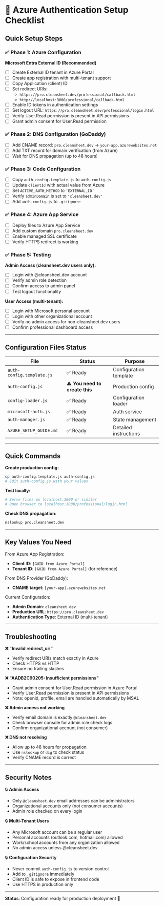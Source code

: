 # 🔐 Azure Authentication Setup Checklist

## Quick Setup Steps

### ✅ Phase 1: Azure Configuration

**Microsoft Entra External ID (Recommended)**
- [ ] Create External ID tenant in Azure Portal
- [ ] Create app registration with multi-tenant support
- [ ] Copy Application (client) ID
- [ ] Set redirect URIs:
  - `https://pro.cleansheet.dev/professional/callback.html`
  - `http://localhost:3000/professional/callback.html`
- [ ] Enable ID tokens in authentication settings
- [ ] Set logout URL: `https://pro.cleansheet.dev/professional/login.html`
- [ ] Verify User.Read permission is present in API permissions
- [ ] Grant admin consent for User.Read permission

### ✅ Phase 2: DNS Configuration (GoDaddy)

- [ ] Add CNAME record: `pro.cleansheet.dev` → `your-app.azurewebsites.net`
- [ ] Add TXT record for domain verification (from Azure)
- [ ] Wait for DNS propagation (up to 48 hours)

### ✅ Phase 3: Code Configuration

- [ ] Copy `auth-config.template.js` to `auth-config.js`
- [ ] Update `clientId` with actual value from Azure
- [ ] Set `ACTIVE_AUTH_METHOD` to `'EXTERNAL_ID'`
- [ ] Verify `adminDomain` is set to `'cleansheet.dev'`
- [ ] Add `auth-config.js` to `.gitignore`

### ✅ Phase 4: Azure App Service

- [ ] Deploy files to Azure App Service
- [ ] Add custom domain `pro.cleansheet.dev`
- [ ] Enable managed SSL certificate
- [ ] Verify HTTPS redirect is working

### ✅ Phase 5: Testing

**Admin Access (cleansheet.dev users only):**
- [ ] Login with @cleansheet.dev account
- [ ] Verify admin role detection
- [ ] Confirm access to admin panel
- [ ] Test logout functionality

**User Access (multi-tenant):**
- [ ] Login with Microsoft personal account
- [ ] Login with other organizational account
- [ ] Verify no admin access for non-cleansheet.dev users
- [ ] Confirm professional dashboard access

---

## Configuration Files Status

| File | Status | Purpose |
|------|--------|---------|
| `auth-config.template.js` | ✅ Ready | Configuration template |
| `auth-config.js` | ⚠️ **You need to create this** | Production config |
| `config-loader.js` | ✅ Ready | Configuration loader |
| `microsoft-auth.js` | ✅ Ready | Auth service |
| `auth-manager.js` | ✅ Ready | State management |
| `AZURE_SETUP_GUIDE.md` | ✅ Ready | Detailed instructions |

---

## Quick Commands

**Create production config:**
```bash
cp auth-config.template.js auth-config.js
# Edit auth-config.js with your values
```

**Test locally:**
```bash
# Serve files on localhost:3000 or similar
# Open browser to localhost:3000/professional/login.html
```

**Check DNS propagation:**
```bash
nslookup pro.cleansheet.dev
```

---

## Key Values You Need

From Azure App Registration:
- **Client ID**: `[GUID from Azure Portal]`
- **Tenant ID**: `[GUID from Azure Portal]` (for reference)

From DNS Provider (GoDaddy):
- **CNAME target**: `[your-app].azurewebsites.net`

Current Configuration:
- **Admin Domain**: `cleansheet.dev`
- **Production URL**: `https://pro.cleansheet.dev`
- **Authentication Type**: External ID (multi-tenant)

---

## Troubleshooting

**❌ "Invalid redirect_uri"**
- Verify redirect URIs match exactly in Azure
- Check HTTPS vs HTTP
- Ensure no trailing slashes

**❌ "AADB2C90205: Insufficient permissions"**
- Grant admin consent for User.Read permission in Azure Portal
- Verify User.Read permission is present in API permissions
- Note: openid, profile, email are handled automatically by MSAL

**❌ Admin access not working**
- Verify email domain is exactly `@cleansheet.dev`
- Check browser console for admin role check logs
- Confirm organizational account (not consumer)

**❌ DNS not resolving**
- Allow up to 48 hours for propagation
- Use `nslookup` or `dig` to check status
- Verify CNAME record is correct

---

## Security Notes

🔒 **Admin Access**
- Only `@cleansheet.dev` email addresses can be administrators
- Organizational accounts only (not consumer accounts)
- Admin role checked on every login

🔒 **Multi-Tenant Users**
- Any Microsoft account can be a regular user
- Personal accounts (outlook.com, hotmail.com) allowed
- Work/school accounts from any organization allowed
- No admin access unless @cleansheet.dev

🔒 **Configuration Security**
- Never commit `auth-config.js` to version control
- Add to `.gitignore` immediately
- Client ID is safe to expose in frontend code
- Use HTTPS in production only

---

**Status**: Configuration ready for production deployment 🚀